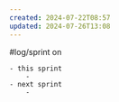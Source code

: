```yaml
---
created: 2024-07-22T08:57
updated: 2024-07-26T13:08
---
```

#log/sprint on
	
	- this sprint
		-    
	- next sprint
		-   
  